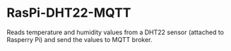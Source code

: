 # RasPi-DHT22-MQTT

Reads temperature and humidity values from a DHT22 sensor (attached to Rasperry Pi) and send the values to MQTT broker.